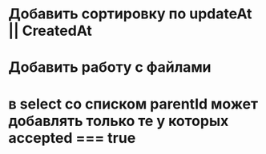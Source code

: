 # Добавить сортировку по updateAt || CreatedAt
# Добавить работу с файлами
# в select со списком parentId может добавлять только те у которых accepted === true
